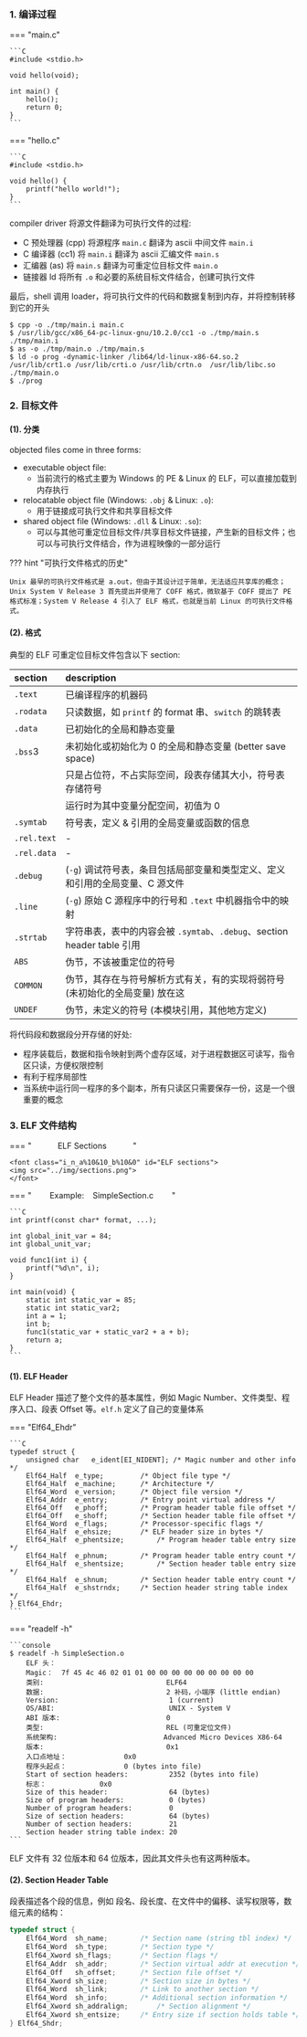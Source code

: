 ### 1. 编译过程

=== "main.c"

    ```C
    #include <stdio.h>

    void hello(void);

    int main() {
        hello();
        return 0;
    }
    ```

=== "hello.c"

    ```C
    #include <stdio.h>

    void hello() {
        printf("hello world!");
    }
    ```

compiler driver 将源文件翻译为可执行文件的过程:

-   C 预处理器 (cpp) 将源程序 `main.c` 翻译为 ascii 中间文件 `main.i`
-   C 编译器 (cc1) 将 `main.i` 翻译为 ascii 汇编文件 `main.s`
-   汇编器 (as) 将 `main.s` 翻译为可重定位目标文件 `main.o`
-   链接器 ld 将所有 `.o` 和必要的系统目标文件结合，创建可执行文件

最后，shell 调用 loader，将可执行文件的代码和数据复制到内存，并将控制转移到它的开头

```console
$ cpp -o ./tmp/main.i main.c
$ /usr/lib/gcc/x86_64-pc-linux-gnu/10.2.0/cc1 -o ./tmp/main.s ./tmp/main.i
$ as -o ./tmp/main.o ./tmp/main.s
$ ld -o prog -dynamic-linker /lib64/ld-linux-x86-64.so.2  /usr/lib/crt1.o /usr/lib/crti.o /usr/lib/crtn.o  /usr/lib/libc.so ./tmp/main.o
$ ./prog
```

### 2. 目标文件

#### (1). 分类

<font class="u_n">

objected files come in three forms:

-   executable object file:
    -   当前流行的格式主要为 Windows 的 PE & Linux 的 ELF，可以直接加载到内存执行
-   relocatable object file (Windows: `.obj` & Linux: `.o`):
    -   用于链接成可执行文件和共享目标文件
-   shared object file (Windows: `.dll` & Linux: `.so`):
    -   可以与其他可重定位目标文件/共享目标文件链接，产生新的目标文件；也可以与可执行文件结合，作为进程映像的一部分运行

</font>

??? hint "可执行文件格式的历史"

    Unix 最早的可执行文件格式是 a.out，但由于其设计过于简单，无法适应共享库的概念；Unix System V Release 3 首先提出并使用了 COFF 格式，微软基于 COFF 提出了 PE 格式标准；System V Release 4 引入了 ELF 格式，也就是当前 Linux 的可执行文件格式。

#### (2). 格式

典型的 ELF 可重定位目标文件包含以下 section:

<font class="t_a%0&0_b%10_h%3&0">

| section                | description                                                                   |
| :--------------------- | :---------------------------------------------------------------------------- |
| `.text`                | 已编译程序的机器码                                                            |
| `.rodata`              | 只读数据，如 `printf` 的 format 串、`switch` 的跳转表                         |
| `.data`                | 已初始化的全局和静态变量                                                      |
| `.bss`<rspan>3</rspan> | 未初始化或初始化为 0 的全局和静态变量 (better save space)                     |
| &emsp;                 | 只是占位符，不占实际空间，段表存储其大小，符号表存储符号                      |
| &emsp;                 | 运行时为其中变量分配空间，初值为 0                                            |
| `.symtab`              | 符号表，定义 & 引用的全局变量或函数的信息                                     |
| `.rel.text`            | -                                                                             |
| `.rel.data`            | -                                                                             |
| `.debug`               | (`-g`) 调试符号表，条目包括局部变量和类型定义、定义和引用的全局变量、C 源文件 |
| `.line`                | (`-g`) 原始 C 源程序中的行号和 `.text` 中机器指令中的映射                     |
| `.strtab`              | 字符串表，表中的内容会被 `.symtab`、`.debug`、section header table 引用       |
| `ABS`                  | 伪节，不该被重定位的符号                                                      |
| `COMMON `              | 伪节，其存在与符号解析方式有关，有的实现将弱符号 (未初始化的全局变量) 放在这  |
| `UNDEF`                | 伪节，未定义的符号 (本模块引用，其他地方定义)                                 |

</font>

将代码段和数据段分开存储的好处:

-   程序装载后，数据和指令映射到两个虚存区域，对于进程数据区可读写，指令区只读，方便权限控制
-   有利于程序局部性
-   当系统中运行同一程序的多个副本，所有只读区只需要保存一份，这是一个很重要的概念

### 3. ELF 文件结构

<!-- prettier-ignore-start -->

=== "&emsp;&emsp;&emsp; ELF Sections &emsp;&emsp;&emsp;"

    <font class="i_n_a%10&10_b%10&0" id="ELF sections">
    <img src="../img/sections.png">
    </font>

=== "&emsp;&emsp; Example: &ensp; SimpleSection.c &emsp;&emsp;"

    ```C
    int printf(const char* format, ...);

    int global_init_var = 84;
    int global_unit_var;

    void func1(int i) {
        printf("%d\n", i);
    }

    int main(void) {
        static int static_var = 85;
        static int static_var2;
        int a = 1;
        int b;
        func1(static_var + static_var2 + a + b);
        return a;
    }
    ```
<!-- prettier-ignore-end -->

#### (1). ELF Header

ELF Header 描述了整个文件的基本属性，例如 Magic Number、文件类型、程序入口、段表 Offset 等。`elf.h` 定义了自己的变量体系

=== "Elf64_Ehdr"

    ```C
    typedef struct {
        unsigned char	e_ident[EI_NIDENT];	/* Magic number and other info */
        Elf64_Half	e_type;			/* Object file type */
        Elf64_Half	e_machine;		/* Architecture */
        Elf64_Word	e_version;		/* Object file version */
        Elf64_Addr	e_entry;		/* Entry point virtual address */
        Elf64_Off	e_phoff;		/* Program header table file offset */
        Elf64_Off	e_shoff;		/* Section header table file offset */
        Elf64_Word	e_flags;		/* Processor-specific flags */
        Elf64_Half	e_ehsize;		/* ELF header size in bytes */
        Elf64_Half	e_phentsize;		/* Program header table entry size */
        Elf64_Half	e_phnum;		/* Program header table entry count */
        Elf64_Half	e_shentsize;		/* Section header table entry size */
        Elf64_Half	e_shnum;		/* Section header table entry count */
        Elf64_Half	e_shstrndx;		/* Section header string table index */
    } Elf64_Ehdr;
    ```

=== "readelf -h"

    ```console
    $ readelf -h SimpleSection.o
        ELF 头：
        Magic：  7f 45 4c 46 02 01 01 00 00 00 00 00 00 00 00 00
        类别:                              ELF64
        数据:                              2 补码，小端序 (little endian)
        Version:                           1 (current)
        OS/ABI:                            UNIX - System V
        ABI 版本:                          0
        类型:                              REL (可重定位文件)
        系统架构:                          Advanced Micro Devices X86-64
        版本:                              0x1
        入口点地址：              0x0
        程序头起点：              0 (bytes into file)
        Start of section headers:          2352 (bytes into file)
        标志：             0x0
        Size of this header:               64 (bytes)
        Size of program headers:           0 (bytes)
        Number of program headers:         0
        Size of section headers:           64 (bytes)
        Number of section headers:         21
        Section header string table index: 20
    ```

ELF 文件有 32 位版本和 64 位版本，因此其文件头也有这两种版本。

#### (2). Section Header Table

段表描述各个段的信息，例如 段名、段长度、在文件中的偏移、读写权限等，数组元素的结构：

```C
typedef struct {
    Elf64_Word	sh_name;		/* Section name (string tbl index) */
    Elf64_Word	sh_type;		/* Section type */
    Elf64_Xword	sh_flags;		/* Section flags */
    Elf64_Addr	sh_addr;		/* Section virtual addr at execution */
    Elf64_Off	sh_offset;		/* Section file offset */
    Elf64_Xword	sh_size;		/* Section size in bytes */
    Elf64_Word	sh_link;		/* Link to another section */
    Elf64_Word	sh_info;		/* Additional section information */
    Elf64_Xword	sh_addralign;		/* Section alignment */
    Elf64_Xword	sh_entsize;		/* Entry size if section holds table */
} Elf64_Shdr;
```
